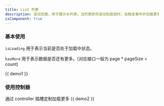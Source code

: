 ```yaml
---
title: List 列表
description: 滚动加载，用于展示长列表，当列表即将滚动到底部时，会触发事件并加载更多列表项。<div style="font-size:28px;font-family:DIN-Medium;color:#0052d9;padding:8px 12px;border-radius:10px;background:#d9e1ff;display:inline-block;">^1.0.0</div>
isComponent: true
---
```


### 基本使用

`isLoading` 用于表示当前是否处于加载中状态。
<br/>

`hasMore` 用于表示数据是否还有更多。(对应接口一般为 page \* pageSize < count)

{{ demo1 }}

### 使用控制器

通过 controller 插槽定制加载更多
{{ demo2 }}
